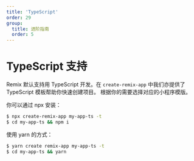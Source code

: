 ```yaml
---
title: 'TypeScript'
order: 29
group:
  title: 进阶指南
  order: 5
---
```


# TypeScript 支持

Remix 默认支持用 TypeScript 开发。在 `create-remix-app` 中我们亦提供了 TypeScript 模板帮助你快速创建项目。
根据你的需要选择对应的小程序模版。

你可以通过 npx 安装：

```bash
$ npx create-remix-app my-app-ts -t
$ cd my-app-ts && npm i
```

使用 yarn 的方式：

```bash
$ yarn create remix-app my-app-ts -t
$ cd my-app-ts && yarn
```
